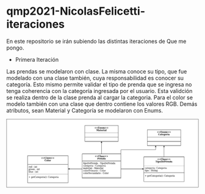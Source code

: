 # qmp2021-NicolasFelicetti-iteraciones
En este repositorio se irán subiendo las distintas iteraciones de Que me pongo.

- Primera Iteración

Las prendas se modelaron con clase. La misma conoce su tipo, que fue modelado con una clase también, cuya responsabilidad es conocer su categoría. Esto mismo permite validar el tipo de prenda que se ingresa no tenga coherencia con la categoría ingresada por el usuario. Esta validción se realiza dentro de la clase prenda al cargar la categoria.
Para el color se modelo también con una clase que dentro contiene los valores RGB.
Demás atributos, sean Material y Categoría se modelaron con Enums.

![image](diagrams/QMPPrimeraIteracion.png)
